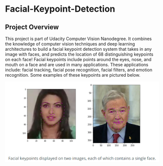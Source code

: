 # Facial-Keypoint-Detection
## Project Overview
This project is part of Udacity Computer Vision Nanodegree. It combines the knowledge of computer vision techniques and deep learning architectures to build a facial keypoint detection system that takes in any image with faces, and predicts the location of 68 distinguishing keypoints on each face!
Facial keypoints include points around the eyes, nose, and mouth on a face and are used in many applications. These applications include: facial tracking, facial pose recognition, facial filters, and emotion recognition. Some examples of these keypoints are pictured below.

![](images/Facial_Keypoints.PNG)<br/> 

